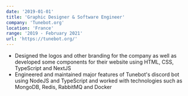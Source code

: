 ```yaml
---
date: '2019-01-01'
title: 'Graphic Designer & Software Engineer'
company: 'Tunebot.org'
location: 'France'
range: '2019 - February 2021'
url: 'https://tunebot.org/'
---
```


- Designed the logos and other branding for the company as well as developed some components for their website using HTML, CSS, TypeScript and NextJS
- Engineered and maintained major features of Tunebot's discord bot using NodeJS and TypeScript and worked with technologies such as MongoDB, Redis, RabbitMQ and Docker
